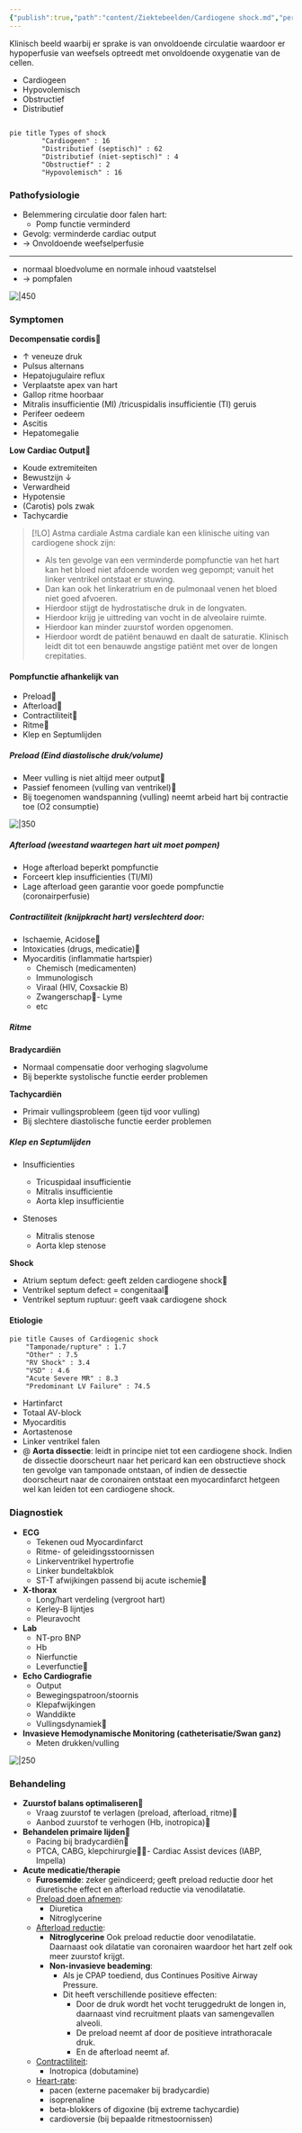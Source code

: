 ```yaml
---
{"publish":true,"path":"content/Ziektebeelden/Cardiogene shock.md","permalink":"/content/ziektebeelden/cardiogene-shock/","title":"Cardiogene shock","tags":["Acute_Geneeskunde","Ziektebeeld","Longeneeskunde/Chronische_ziekten"]}
---
```




Klinisch beeld waarbij er sprake is van onvoldoende circulatie waardoor er hypoperfusie van weefsels optreedt met onvoldoende oxygenatie van de cellen.

- Cardiogeen
- Hypovolemisch
- Obstructief
- Distributief

```mermaid

pie title Types of shock
        "Cardiogeen" : 16
        "Distributief (septisch)" : 62
        "Distributief (niet-septisch)" : 4
        "Obstructief" : 2
        "Hypovolemisch" : 16

```

### Pathofysiologie
- Belemmering circulatie door falen hart:
	- Pomp functie verminderd
- Gevolg: verminderde cardiac output
- → Onvoldoende weefselperfusie

---
- normaal bloedvolume en normale inhoud vaatstelsel
- → pompfalen

![|450](https://i.imgur.com/DP4N3zl.png)

### Symptomen

**Decompensatie cordis**
- ↑ veneuze druk
- Pulsus alternans
- Hepatojugulaire reflux
- Verplaatste apex van hart
- Gallop ritme hoorbaar
- Mitralis insufficientie (MI) /tricuspidalis insufficientie (TI) geruis
- Perifeer oedeem
- Ascitis
- Hepatomegalie

**Low Cardiac Output**
- Koude extremiteiten
- Bewustzijn ↓
- Verwardheid
- Hypotensie
- (Carotis) pols zwak
- Tachycardie 



> [!LO] Astma cardiale
> Astma cardiale kan een klinische uiting van cardiogene shock zijn: 
> - Als ten gevolge van een verminderde pompfunctie van het hart kan het bloed niet afdoende worden weg gepompt; vanuit het linker ventrikel ontstaat er stuwing. 
> - Dan kan ook het linkeratrium en de pulmonaal venen het bloed niet goed afvoeren.
> - Hierdoor stijgt de hydrostatische druk in de longvaten. 
> - Hierdoor krijg je uittreding van vocht in de alveolaire ruimte. 
> - Hierdoor kan minder zuurstof worden opgenomen. 
> - Hierdoor wordt de patiënt benauwd en daalt de saturatie. Klinisch leidt dit tot een benauwde angstige patiënt met over de longen crepitaties.


#### Pompfunctie afhankelijk van
- Preload
- Afterload
- Contractiliteit
- Ritme
- Klep en Septumlijden

##### Preload (Eind diastolische druk/volume)

- Meer vulling is niet altijd meer output
- Passief fenomeen (vulling van ventrikel)
- Bij toegenomen wandspanning (vulling) neemt arbeid hart bij contractie toe (O2 consumptie)

![|350](https://i.imgur.com/KY9583M.png)

##### Afterload (weestand waartegen hart uit moet pompen)
- Hoge afterload beperkt pompfunctie
- Forceert klep insufficienties (TI/MI) 
- Lage afterload geen garantie voor goede pompfunctie (coronairperfusie)

##### Contractiliteit (knijpkracht hart) verslechterd door:
- Ischaemie, Acidose
- Intoxicaties (drugs, medicatie)
- Myocarditis (inflammatie hartspier)
	- Chemisch (medicamenten)
	- Immunologisch
	- Viraal (HIV, Coxsackie B)
	- Zwangerschap- Lyme
	- etc

##### Ritme
**Bradycardiën**
- Normaal compensatie door verhoging slagvolume
- Bij beperkte systolische functie eerder problemen

**Tachycardiën** 
- Primair vullingsprobleem (geen tijd voor vulling)
- Bij slechtere diastolische functie eerder problemen

##### Klep en Septumlijden
- Insufficienties
	- Tricuspidaal insufficientie
	- Mitralis insufficientie
	- Aorta klep insufficientie

- Stenoses
	- Mitralis stenose
	- Aorta klep stenose

**Shock**
- Atrium septum defect:  geeft zelden cardiogene shock
- Ventrikel septum defect = congenitaal
- Ventrikel septum ruptuur: geeft vaak cardiogene shock

#### Etiologie

```mermaid
pie title Causes of Cardiogenic shock
    "Tamponade/rupture" : 1.7
    "Other" : 7.5
    "RV Shock" : 3.4
    "VSD" : 4.6
    "Acute Severe MR" : 8.3
    "Predominant LV Failure" : 74.5
```
- Hartinfarct
- Totaal AV-block
- Myocarditis
- Aortastenose
- Linker ventrikel falen
- @ **Aorta dissectie**: leidt in principe niet tot een cardiogene shock. Indien de dissectie doorscheurt naar het pericard kan een obstructieve shock ten gevolge van tamponade ontstaan, of indien de dessectie doorscheurt naar de coronairen ontstaat een myocardinfarct hetgeen wel kan leiden tot een cardiogene shock.

### Diagnostiek
- **ECG** 
	- Tekenen oud Myocardinfarct
	- Ritme- of geleidingsstoornissen
	- Linkerventrikel hypertrofie
	- Linker bundeltakblok
	- ST-T afwijkingen passend bij acute ischemie
- **X-thorax**
	- Long/hart verdeling (vergroot hart)
	- Kerley-B lijntjes
	- Pleuravocht
- **Lab**
	- NT-pro BNP
	- Hb
	- Nierfunctie
	- Leverfunctie
- **Echo Cardiografie**
	- Output
	- Bewegingspatroon/stoornis
	- Klepafwijkingen
	- Wanddikte
	- Vullingsdynamiek
- **Invasieve Hemodynamische Monitoring (catheterisatie/Swan ganz)**
	- Meten drukken/vulling

![|250](https://i.imgur.com/ilGUMoU.png)

### Behandeling
- **Zuurstof balans optimaliseren**
	- Vraag zuurstof te verlagen (preload, afterload, ritme)
	- Aanbod zuurstof te verhogen (Hb, inotropica)
- **Behandelen primaire lijden**
	- Pacing bij bradycardiën 
	- PTCA, CABG, klepchirurgie- Cardiac Assist devices (IABP, Impella)
- **Acute medicatie/therapie**
	- **Furosemide**: zeker geïndiceerd; geeft preload reductie door het diuretische effect en afterload reductie via venodilatatie.
	- <u>Preload doen afnemen</u>:   
		- Diuretica  
		- Nitroglycerine
	- <u>Afterload reductie</u>:  
		- **Nitroglycerine** Ook preload reductie door venodilatatie. Daarnaast ook dilatatie van coronairen waardoor het hart zelf ook meer zuurstof krijgt.
		- **Non-invasieve beademing**: 
			- Als je CPAP toediend, dus Continues Positive Airway Pressure. 
			- Dit heeft verschillende positieve effecten: 
				- Door de druk wordt het vocht teruggedrukt de longen in, daarnaast vind recruitment plaats van samengevallen alveoli. 
				- De preload neemt af door de positieve intrathoracale druk. 
				- En de afterload neemt af. 
	- <u>Contractiliteit</u>:  
		- Inotropica (dobutamine)
	- <u>Heart-rate</u>:  
		- pacen (externe pacemaker bij bradycardie)  
		- isoprenaline  
		- beta-blokkers of digoxine (bij extreme tachycardie)  
		- cardioversie (bij bepaalde ritmestoornissen)












